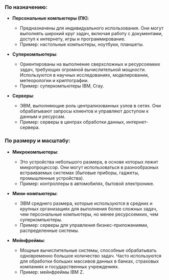 ### **По назначению**:

- **Персональные компьютеры (ПК)**:
    - Предназначены для индивидуального использования. Они могут выполнять широкий круг задач, включая работу с документами, доступ к интернету, игры и программирование.
    - Пример: настольные компьютеры, ноутбуки, планшеты.
    
- **Суперкомпьютеры**:
    - Ориентированы на выполнение сверхсложных и ресурсоемких задач, требующих огромной вычислительной мощности. Используются в научных исследованиях, моделировании, метеорологии и криптографии.
    - Пример: суперкомпьютеры IBM, Cray.
    
- **Серверы**:
	- ЭВМ, выполняющие роль централизованных узлов в сетях. Они обрабатывают запросы клиентов и управляют доступом к данным и ресурсам.
	- Пример: серверы в центрах обработки данных, интернет-сервера.

### **По размеру и масштабу**:

- **Микрокомпьютеры**:
    - Это устройства небольшого размера, в основе которых лежит микропроцессор. Они могут использоваться в разнообразных встраиваемых системах (бытовые приборы, гаджеты, промышленные устройства).
    - Пример: контроллеры в автомобилях, бытовой электронике.
    
- **Мини-компьютеры**:
    - ЭВМ среднего размера, которые используются в средних и крупных организациях для выполнения более сложных задач, чем персональные компьютеры, но менее ресурсоемких, чем суперкомпьютеры.
    - Пример: серверы для управления бизнес-приложениями, распределенные системы.

- **Мейнфреймы**:
    - Мощные вычислительные системы, способные обрабатывать одновременно большое количество задач. Часто используются для обработки больших массивов данных в банках, страховых компаниях и государственных учреждениях.
    - Пример: мейнфреймы IBM Z.

